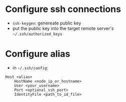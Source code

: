 # Configure ssh connections
- `ssh-keygen`: genereate public key
- put the public key into the target remote server's `~/.ssh/authorized_keys`

# Configure alias
- in `~/.ssh/config`:
```
Host <alias>
    HostName <node_ip_or_hostname>
    User <your_username>
    Port <optional_ssh_port>
    IdentityFile <path_to_id_file>
```